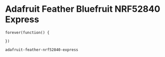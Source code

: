 # Adafruit Feather Bluefruit NRF52840 Express

```blocks
forever(function() {

})
```

```package
adafruit-feather-nrf52840-express
```
